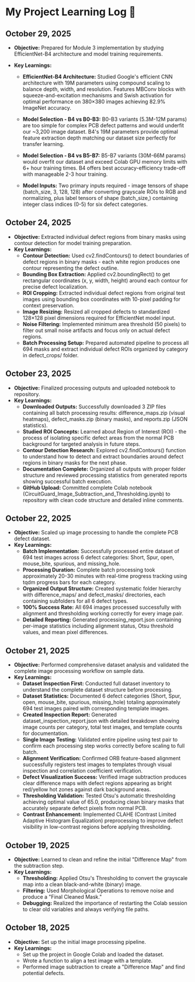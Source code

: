 # My Project Learning Log 📝

## October 29, 2025

* **Objective:** Prepared for Module 3 implementation by studying EfficientNet-B4 architecture and model training requirements.

* **Key Learnings:**

    * **EfficientNet-B4 Architecture:** Studied Google's efficient CNN architecture with 19M parameters using compound scaling to balance depth, width, and resolution. Features MBConv blocks with squeeze-and-excitation mechanisms and Swish activation for optimal performance on 380×380 images achieving 82.9% ImageNet accuracy.
    
    * **Model Selection - B4 vs B0-B3:** B0-B3 variants (5.3M-12M params) are too simple for complex PCB defect patterns and would underfit our ~3,200 image dataset. B4's 19M parameters provide optimal feature extraction depth matching our dataset size perfectly for transfer learning.
    
    * **Model Selection - B4 vs B5-B7:** B5-B7 variants (30M-66M params) would overfit our dataset and exceed Colab GPU memory limits with 6+ hour training times. B4 offers best accuracy-efficiency trade-off with manageable 2-3 hour training.
    
    * **Model Inputs:** Two primary inputs required - image tensors of shape (batch_size, 3, 128, 128) after converting grayscale ROIs to RGB and normalizing, plus label tensors of shape (batch_size,) containing integer class indices (0-5) for six defect categories.
    
## October 24, 2025

* **Objective:** Extracted individual defect regions from binary masks using contour detection for model training preparation.
* **Key Learnings:**
    * **Contour Detection:** Used cv2.findContours() to detect boundaries of defect regions in binary masks - each white region produces one contour representing the defect outline.
    * **Bounding Box Extraction:** Applied cv2.boundingRect() to get rectangular coordinates (x, y, width, height) around each contour for precise defect localization.
    * **ROI Cropping:** Extracted individual defect regions from original test images using bounding box coordinates with 10-pixel padding for context preservation.
    * **Image Resizing:** Resized all cropped defects to standardized 128×128 pixel dimensions required for EfficientNet model input.
    * **Noise Filtering:** Implemented minimum area threshold (50 pixels) to filter out small noise artifacts and focus only on actual defect regions.
    * **Batch Processing Setup:** Prepared automated pipeline to process all 694 masks and extract individual defect ROIs organized by category in defect_crops/ folder.

## October 23, 2025

* **Objective:** Finalized processing outputs and uploaded notebook to repository.
* **Key Learnings:**
    * **Downloaded Outputs:** Successfully downloaded 3 ZIP files containing all batch processing results: difference_maps.zip (visual heatmaps), defect_masks.zip (binary masks), and reports.zip (JSON statistics).
    * **Studied ROI Concepts:** Learned about Region of Interest (ROI) - the process of isolating specific defect areas from the normal PCB background for targeted analysis in future steps.
    * **Contour Detection Research:** Explored cv2.findContours() function to understand how to detect and extract boundaries around defect regions in binary masks for the next phase.
    * **Documentation Complete:** Organized all outputs with proper folder structure and reviewed processing statistics from generated reports showing successful batch execution.
    * **GitHub Upload:** Committed complete Colab notebook (CircuitGuard_Image_Subtraction_and_Thresholding.ipynb) to repository with clean code structure and detailed inline comments.

## October 22, 2025

* **Objective:** Scaled up image processing to handle the complete PCB defect dataset.
* **Key Learnings:**
    * **Batch Implementation:** Successfully processed entire dataset of 694 test images across 6 defect categories: Short, Spur, open, mouse_bite, spurious, and missing_hole.
    * **Processing Duration:** Complete batch processing took approximately 20-30 minutes with real-time progress tracking using tqdm progress bars for each category.
    * **Organized Output Structure:** Created systematic folder hierarchy with difference_maps/ and defect_masks/ directories, each containing subfolders for all 6 defect types.
    * **100% Success Rate:** All 694 images processed successfully with alignment and thresholding working correctly for every image pair.
    * **Detailed Reporting:** Generated processing_report.json containing per-image statistics including alignment status, Otsu threshold values, and mean pixel differences.

## October 21, 2025

* **Objective:** Performed comprehensive dataset analysis and validated the complete image processing workflow on sample data.
* **Key Learnings:**
    * **Dataset Inspection First:** Conducted full dataset inventory to understand the complete dataset structure before processing.
    * **Dataset Statistics:** Documented 6 defect categories (Short, Spur, open, mouse_bite, spurious, missing_hole) totaling approximately 694 test images paired with corresponding template images.
    * **Created Inspection Report:** Generated dataset_inspection_report.json with detailed breakdown showing image counts per category, total test images, and template counts for documentation.
    * **Single Image Testing:** Validated entire pipeline using test pair to confirm each processing step works correctly before scaling to full batch.
    * **Alignment Verification:** Confirmed ORB feature-based alignment successfully registers test images to templates through visual inspection and correlation coefficient verification.
    * **Defect Visualization Success:** Verified image subtraction produces clear difference maps with defect regions appearing as bright red/yellow hot zones against dark background areas.
    * **Thresholding Validation:** Tested Otsu's automatic thresholding achieving optimal value of 65.0, producing clean binary masks that accurately separate defect pixels from normal PCB.
    * **Contrast Enhancement:** Implemented CLAHE (Contrast Limited Adaptive Histogram Equalization) preprocessing to improve defect visibility in low-contrast regions before applying thresholding.

## October 19, 2025

* **Objective:** Learned to clean and refine the initial "Difference Map" from the subtraction step.
* **Key Learnings:**
    * **Thresholding:** Applied Otsu's Thresholding to convert the grayscale map into a clean black-and-white (binary) image.
    * **Filtering:** Used Morphological Operations to remove noise and produce a "Final Cleaned Mask."
    * **Debugging:** Realized the importance of restarting the Colab session to clear old variables and always verifying file paths.

## October 18, 2025

* **Objective:** Set up the initial image processing pipeline.
* **Key Learnings:**
    * Set up the project in Google Colab and loaded the dataset.
    * Wrote a function to align a test image with a template.
    * Performed image subtraction to create a "Difference Map" and find potential defects.
